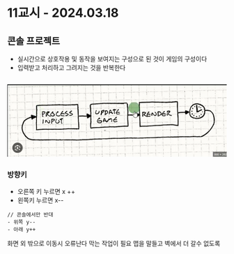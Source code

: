 # 11교시 - 2024.03.18
## 콘솔 프로젝트
- 실시간으로 상호작용 및 동작을 보여지는 구성으로 된 것이 게임의 구성이다
- 입력받고 처리하고 그려지는 것을 반복한다

![게임구성.png](%EA%B2%8C%EC%9E%84%EA%B5%AC%EC%84%B1.png)
- 


### 방향키
- 오른쪽 키 누르면 x ++
- 왼쪽키 누르면 x-- 
 ```
// 콘솔에서만 반대
- 위쪽 y--
- 아래 y++
```

화면 외 밖으로 이동시 오류난다 
막는 작업이 필요
맵을 말들고 벽에서 더 갈수 없도록 


